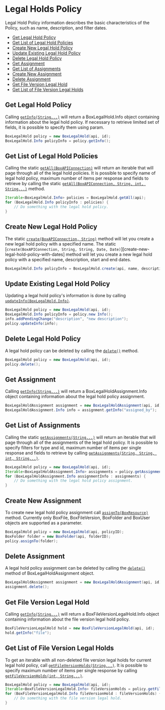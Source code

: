 Legal Holds Policy
==================

Legal Hold Policy information describes the basic characteristics of the Policy,
such as name, description, and filter dates.

* [Get Legal Hold Policy](#get-legal-hold-policy)
* [Get List of Legal Hold Policies](#get-list-of-legal-hold-policies)
* [Create New Legal Hold Policy](#create-new-legal-hold-policy)
* [Update Existing Legal Hold Policy](#update-existing-legal-hold-policy)
* [Delete Legal Hold Policy](#delete-legal-hold-policy)
* [Get Assignment](#get-assignment)
* [Get List of Assignments](#get-list-of-assignments)
* [Create New Assignment](#create-new-assignment)
* [Delete Assignment](#delete-assignment)
* [Get File Version Legal Hold](#get-file-version-legal-hold)
* [Get List of File Version Legal Holds](#get-list-of-file-version-legal-holds)

Get Legal Hold Policy
---------------------

Calling [`getInfo(String...)`][get-info] will return a BoxLegalHold.Info object
containing information about the legal hold policy. If necessary to retrieve
limited set of fields, it is possible to specify them using param.

```java
BoxLegalHold policy = new BoxLegalHold(api, id);
BoxLegalHold.Info policyInfo = policy.getInfo();
```

[get-info]: http://opensource.box.com/box-java-sdk/javadoc/com/box/sdk/BoxLegalHold.html#getInfo(java.lang.String...)

Get List of Legal Hold Policies
-------------------------------

Calling the static [`getAll(BoxAPIConnection)`][get-list-of-legal-hold-policies]
will return an iterable that will page through all of the legal hold policies.
It is possible to specify name of legal hold policy, maximum number of items per
response and fields to retrieve by calling the static
[`getAll(BoxAPIConnection, String, int, String...)`][get-list-of-legal-hold-policies-with-fields] method.

```java
Iterable<BoxLegalHold.Info> policies = BoxLegalHold.getAll(api);
for (BoxLegalHold.Info policyInfo : policies) {
    // Do something with the legal hold policy.
}
```

[get-list-of-legal-hold-policies]: http://opensource.box.com/box-java-sdk/javadoc/com/box/sdk/BoxLegalHold.html#getAll(com.box.sdk.BoxAPIConnection)
[get-list-of-legal-hold-policies-with-fields]: http://opensource.box.com/box-java-sdk/javadoc/com/box/sdk/BoxLegalHold.html#getAll(com.box.sdk.BoxAPIConnection,%20java.lang.String,%20int,%20java.lang.String...)

Create New Legal Hold Policy
----------------------------

The static [`create(BoxAPIConnection, String)`][create-new-legal-hold-policy]
method will let you create a new legal hold policy with a specified name. The
static
[`create(BoxAPIConnection, String, String, Date, Date)`][create-new- legal-hold-policy-with-dates]
method will let you create a new legal hold policy with a specified name, description, start and end dates.

```java
BoxLegalHold.Info policyInfo = BoxLegalHold.create(api, name, description, startedAt, endedAt);
```

[create-new-legal-hold-policy]: http://opensource.box.com/box-java-sdk/javadoc/com/box/sdk/BoxLegalHold.html#create(com.box.sdk.BoxAPIConnection,%20java.lang.String)
[create-new-legal-hold-policy-with-dates]: http://opensource.box.com/box-java-sdk/javadoc/com/box/sdk/BoxLegalHold.html#create(com.box.sdk.BoxAPIConnection,%20java.lang.String,%20java.lang.String,%20java.util.Date,%20java.util.Date)

Update Existing Legal Hold Policy
---------------------------------

Updating a legal hold policy's information is done by calling
[`updateInfo(BoxLegalHold.Info)`][update-info].

```java
BoxLegalHold policy = new BoxLegalHold(api, id);
BoxLegalHold.Info policyInfo = policy.new Info();
info.addPendingChange("description", "new description");
policy.updateInfo(info);
```

[update-info]: http://opensource.box.com/box-java-sdk/javadoc/com/box/sdk/BoxLegalHold.html#update(com.box.sdk.BoxLegalHold.Info)

Delete Legal Hold Policy
------------------------

A legal hold policy can be deleted by calling the [`delete()`][delete] method.

```java
BoxLegalHold policy = new BoxLegalHold(api, id);
policy.delete();
```

[delete]: http://opensource.box.com/box-java-sdk/javadoc/com/box/sdk/BoxLegalHold.html#delete()

Get Assignment
--------------

Calling [`getInfo(String...)`][get-assignment] will return a BoxLegalHoldAssignment.Info 
object containing information about the legal hold policy assignment.

```java
BoxLegalHoldAssignment assignment = new BoxLegalHoldAssignment(api, id);
BoxLegalHoldAssignment.Info info = assignment.getInfo("assigned_by");
```

[get-assignment]: http://opensource.box.com/box-java-sdk/javadoc/com/box/sdk/BoxLegalHoldAssignment.html#getInfo(java.lang.String...)

Get List of Assignments
--------------

Calling the static [`getAssignments(String...)`][get-list-of-assignments] will return 
an iterable that will page through all of the assignments of the legal hold policy. 
It is possible to specify filters for type and id, maximum number of items per single 
response and fields to retrieve by calling [`getAssignments(String, String, int, String...)`][get-list-of-assignments-with-params].

```java
BoxLegalHold policy = new BoxLegalHold(api, id);
Iterable<BoxLegalHoldAssignment.Info> assignments = policy.getAssignments(BoxResource.getResourceType(BoxFolder.class), null, 50, "assigned_at");
for (BoxLegalHoldAssignment.Info assignmentInfo : assignments) {
	// Do something with the legal hold policy assignment.
}
```

[get-list-of-assignments]: http://opensource.box.com/box-java-sdk/javadoc/com/box/sdk/BoxLegalHold.html#getAssignments(java.lang.String...)
[get-list-of-assignments-with-params]: http://opensource.box.com/box-java-sdk/javadoc/com/box/sdk/BoxLegalHold.html#getAssignments(java.lang.String,%20java.lang.String,%20int,%20java.lang.String...)

Create New Assignment
--------------

To create new legal hold policy assignment call [`assignTo(BoxResource)`][create-assignment] method. 
Currently only BoxFile, BoxFileVersion, BoxFolder and BoxUser objects are supported as a parameter.

```java
BoxLegalHold policy = new BoxLegalHold(api, policyID);
BoxFolder folder = new BoxFolder(api, folderID);
policy.assignTo(folder);
```

[create-assignment]: http://opensource.box.com/box-java-sdk/javadoc/com/box/sdk/BoxLegalHold.html#assignTo(com.box.sdk.BoxResource)

Delete Assignment
--------------

A legal hold policy assignment can be deleted by calling the [`delete()`][delete-assignment] method 
of BoxLegalHoldAssignment object.

```java
BoxLegalHoldAssignment assignment = new BoxLegalHoldAssignment(api, id);
assignment.delete();
```

[delete-assignment]: http://opensource.box.com/box-java-sdk/javadoc/com/box/sdk/BoxLegalHoldAssignment.html#delete()

Get File Version Legal Hold
--------------

Calling [`getInfo(String...)`][get-file-version-legal-hold] will return 
a BoxFileVersionLegalHold.Info object containing information about the file version legal hold policy.

```java
BoxFileVersionLegalHold hold = new BoxFileVersionLegalHold(api, id);
hold.getInfo("file");
```

[get-file-version-legal-hold]: http://opensource.box.com/box-java-sdk/javadoc/com/box/sdk/BoxFileVersionLegalHold.html#getInfo(java.lang.String...)

Get List of File Version Legal Holds
--------------
To get an iterable with all non-deleted file version legal holds for current 
legal hold policy, call [`getFileVersionHolds(String...)`][get-lest-of-file-version-legal-holds]. 
It is possible to specify maximum number of items per single response by calling [`getFileVersionHolds(int, String...)`][get-lest-of-file-version-legal-holds-with-limit].

```java
BoxLegalHold policy = new BoxLegalHold(api, id);
Iterable<BoxFileVersionLegalHold.Info> fileVersionHolds = policy.getFileVersionHolds();
for (BoxFileVersionLegalHold.Info fileVersionHold : fileVersionHolds) {
	// Do something with the file version legal hold.
}
```

[get-lest-of-file-version-legal-holds]: http://opensource.box.com/box-java-sdk/javadoc/com/box/sdk/BoxLegalHold.html#getFileVersionHolds(java.lang.String...)
[get-lest-of-file-version-legal-holds-with-limit]: http://opensource.box.com/box-java-sdk/javadoc/com/box/sdk/BoxLegalHold.html#getFileVersionHolds(int,%20java.lang.String...)